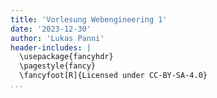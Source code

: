 ```yaml
---
title: 'Vorlesung Webengineering 1'
date: '2023-12-30'
author: 'Lukas Panni'
header-includes: |
  \usepackage{fancyhdr}
  \pagestyle{fancy}
  \fancyfoot[R]{Licensed under CC-BY-SA-4.0}
...
```

